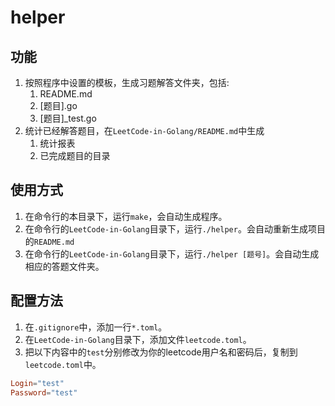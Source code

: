 # helper

## 功能
1. 按照程序中设置的模板，生成习题解答文件夹，包括:
    1. README.md
    1. [题目].go
    1. [题目]_test.go
1. 统计已经解答题目，在`LeetCode-in-Golang/README.md`中生成
    1. 统计报表
    1. 已完成题目的目录

## 使用方式 
1. 在命令行的本目录下，运行`make`，会自动生成程序。
1. 在命令行的`LeetCode-in-Golang`目录下，运行`./helper`。会自动重新生成项目的`README.md`
1. 在命令行的`LeetCode-in-Golang`目录下，运行`./helper [题号]`。会自动生成相应的答题文件夹。
    
## 配置方法
1. 在`.gitignore`中，添加一行`*.toml`。
1. 在`LeetCode-in-Golang`目录下，添加文件`leetcode.toml`。
1. 把以下内容中的`test`分别修改为你的leetcode用户名和密码后，复制到`leetcode.toml`中。
```toml
Login="test"
Password="test"
```
